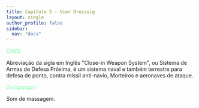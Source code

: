 ```yaml
---
title: Capítulo 5 - Vier Dreissig
layout: single
author_profile: false
sidebar:
  nav: "docs"
---
```


<p style="color:#82faaa">CIWS:</p> Abreviação da sigla em Inglês "Close-in Weapon System", ou Sistema de Armas de Defesa Próxima, é um sistema naval e também terrestre para defesa de ponto, contra míssil anti-navio, Morteiros e aeronaves de ataque.
<p style="color:#82faaa">Guriguriguri:</p> Som de massagem. 
